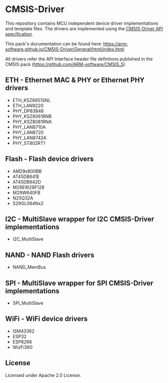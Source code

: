 # CMSIS-Driver

This repository contains MCU independent device driver implementations and template files. 
The drivers are implemented using the [CMSIS-Driver API specification](http://arm-software.github.io/CMSIS_5/Driver/html/index.html).

This pack's documentation can be found here: https://arm-software.github.io/CMSIS-Driver/General/html/index.html

All drivers refer the API Interface header file defintions published in the CMSIS pack (https://github.com/ARM-software/CMSIS_5).

## ETH - Ethernet MAC & PHY or Ethernet PHY drivers
- ETH_KSZ8851SNL
- ETH_LAN9220
- PHY_DP83848
- PHY_KSZ8061RNB
- PHY_KSZ8081RNA
- PHY_LAN8710A
- PHY_LAN8720
- PHY_LAN8742A
- PHY_ST802RT1

## Flash - Flash device drivers
- AM29x800BB
- AT45DB641E
- AT45DB642D
- M29EW28F128
- M29W640FB
- N25Q32A
- S29GL064Nx2

## I2C - MultiSlave wrapper for I2C CMSIS-Driver implementations
- I2C_MultiSlave

## NAND - NAND Flash drivers
- NAND_MemBus

## SPI - MultiSlave wrapper for SPI CMSIS-Driver implementations
- SPI_MultiSlave

## WiFi - WiFi device drivers
- ISM43362
- ESP32
- ESP8266
- WizFi360

## License
Licensed under Apache 2.0 License.
